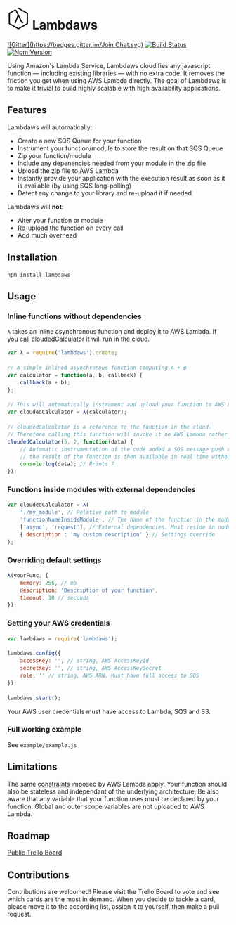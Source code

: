 ![logo](./logo50x50.png) Lambdaws
====================================

[![Gitter](https://badges.gitter.im/Join Chat.svg)](https://gitter.im/mentum/lambdaws?utm_source=badge&utm_medium=badge&utm_campaign=pr-badge&utm_content=badge) [![Build Status](https://img.shields.io/travis/mentum/lambdaws.svg?style=flat)](https://travis-ci.org/mentum/lambdaws)
[![Npm Version](http://img.shields.io/npm/v/lambda-job.svg?style=flat)](http://browsenpm.org/package/lambdaws)

Using Amazon's Lambda Service, Lambdaws cloudifies any javascript function — including existing libraries — with no extra code. It removes the friction you get when using AWS Lambda directly. The goal of Lambdaws is to make it trivial to build highly scalable with high availability applications.

## Features

Lambdaws will automatically:
- Create a new SQS Queue for your function
- Instrument your function/module to store the result on that SQS Queue
- Zip your function/module
- Include any depenencies needed from your module in the zip file
- Upload the zip file to AWS Lambda
- Instantly provide your application with the execution result as soon as it is available (by using SQS long-polling)
- Detect any change to your library and re-upload it if needed

Lambdaws will __not__:
- Alter your function or module
- Re-upload the function on every call
- Add much overhead

## Installation

```npm install lambdaws```

## Usage

### Inline functions without dependencies

```λ``` takes an inline asynchronous function and deploy it to AWS Lambda. If you call cloudedCalculator it will run in the cloud.

```js
var λ = require('lambdaws').create;

// A simple inlined asynchronous function computing A + B
var calculator = function(a, b, callback) { 
	callback(a + b);
};

// This will automatically instrument and upload your function to AWS Lambda
var cloudedCalculator = λ(calculator);

// cloudedCalculator is a reference to the function in the cloud.
// Therefore calling this function will invoke it on AWS Lambda rather than locally.
cloudedCalculator(5, 2, function(data) {
	// Automatic instrumentation of the code added a SQS message push of the result
	// the result of the function is then available in real time without polling CloudWatch
	console.log(data); // Prints 7
});
```

### Functions inside modules with external dependencies

```js
var cloudedCalculator = λ(
	'./my_module', // Relative path to module
	'functionNameInsideModule', // The name of the function in the module. Optional if module returns a function.
	['async', 'request'], // External dependencies. Must reside in node_modules for now.
	{ description : 'my custom description' } // Settings override
);
```

### Overriding default settings

```js
λ(yourFunc, {
	memory: 256, // mb
	description: 'Description of your function',
	timeout: 10 // seconds
});
```

### Setting your AWS credentials

```js
var lambdaws = require('lambdaws');

lambdaws.config({
	accessKey: '', // string, AWS AccessKeyId
	secretKey: '', // string, AWS AccessKeySecret
	role: '' // string, AWS ARN. Must have full access to SQS
});

lambdaws.start();
```

Your AWS user credentials must have access to Lambda, SQS and S3.

### Full working example

See ```example/example.js```

## Limitations

The same [constraints](http://docs.aws.amazon.com/lambda/latest/dg/limits.html) imposed by AWS Lambda apply. Your function should also be stateless and independant of the underlying architecture. Be also aware that any variable that your function uses must be declared by your function. Global and outer scope variables are not uploaded to AWS Lambda.

## Roadmap

[Public Trello Board](https://trello.com/b/V8OrXkFa/lambda)

## Contributions

Contributions are welcomed! Please visit the Trello Board to vote and see which cards are the most in demand.
When you decide to tackle a card, please move it to the according list, assign it to yourself, then make a pull request.
